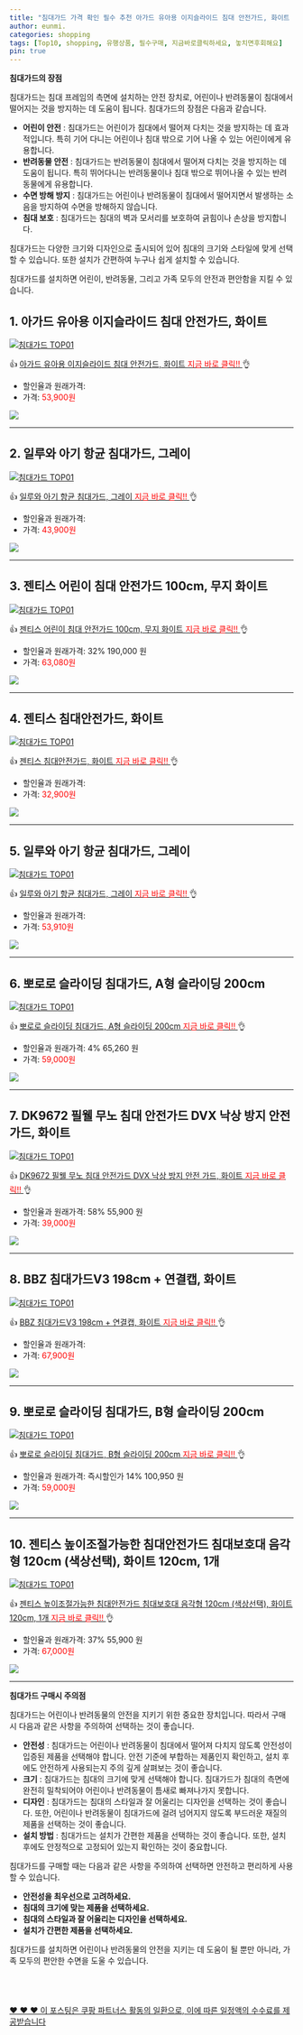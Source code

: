 ```yaml
---
title: "침대가드 가격 확인 필수 추천 아가드 유아용 이지슬라이드 침대 안전가드, 화이트 비교 장점 구매가이드"
author: eunmi.
categories: shopping
tags: [Top10, shopping, 유행상품, 필수구매, 지금바로클릭하세요, 놓치면후회해요]
pin: true
---
```

**침대가드의 장점**

침대가드는 침대 프레임의 측면에 설치하는 안전 장치로, 어린이나 반려동물이 침대에서 떨어지는 것을 방지하는 데 도움이 됩니다. 침대가드의 장점은 다음과 같습니다.

* **어린이 안전** : 침대가드는 어린이가 침대에서 떨어져 다치는 것을 방지하는 데 효과적입니다. 특히 기어 다니는 어린이나 침대 밖으로 기어 나올 수 있는 어린이에게 유용합니다.
* **반려동물 안전** : 침대가드는 반려동물이 침대에서 떨어져 다치는 것을 방지하는 데 도움이 됩니다. 특히 뛰어다니는 반려동물이나 침대 밖으로 뛰어나올 수 있는 반려동물에게 유용합니다.
* **수면 방해 방지** : 침대가드는 어린이나 반려동물이 침대에서 떨어지면서 발생하는 소음을 방지하여 수면을 방해하지 않습니다.
* **침대 보호** : 침대가드는 침대의 벽과 모서리를 보호하여 긁힘이나 손상을 방지합니다.

침대가드는 다양한 크기와 디자인으로 출시되어 있어 침대의 크기와 스타일에 맞게 선택할 수 있습니다. 또한 설치가 간편하여 누구나 쉽게 설치할 수 있습니다.

침대가드를 설치하면 어린이, 반려동물, 그리고 가족 모두의 안전과 편안함을 지킬 수 있습니다.

   

## 1. 아가드 유아용 이지슬라이드 침대 안전가드, 화이트

[![침대가드 TOP01](https://thumbnail7.coupangcdn.com/thumbnails/remote/230x230ex/image/rs_quotation_api/tci6qlyn/f08cc412c5c3482e9cfb2474fd5fb9da.jpg)](https://link.coupang.com/re/AFFSDP?lptag=AF3617701&subid=GithubCoopas&pageKey=7166621012&traceid=V0-153&itemId=18046319937&vendorItemId=85200535664)


👍 [아가드 유아용 이지슬라이드 침대 안전가드, 화이트 <font color=red> 지금 바로 클릭!! </font> ](https://link.coupang.com/re/AFFSDP?lptag=AF3617701&subid=GithubCoopas&pageKey=7166621012&traceid=V0-153&itemId=18046319937&vendorItemId=85200535664) 👌 


- 할인율과 원래가격: 
- 가격: <span style='color:red'>53,900원</span>

[![](/discount_price.png)](https://link.coupang.com/re/AFFSDP?lptag=AF3617701&subid=GithubCoopas&pageKey=7166621012&traceid=V0-153&itemId=18046319937&vendorItemId=85200535664)

---


   

## 2. 일루와 아기 항균 침대가드, 그레이

[![침대가드 TOP01](https://thumbnail9.coupangcdn.com/thumbnails/remote/230x230ex/image/vendor_inventory/324f/1945172aacc340a3cd8c750a9ee09faff1c6c1bc9563987a099b6b1f301e.jpg)](https://link.coupang.com/re/AFFSDP?lptag=AF3617701&subid=GithubCoopas&pageKey=7375656471&traceid=V0-153&itemId=19036109545&vendorItemId=86186998340)


👍 [일루와 아기 항균 침대가드, 그레이 <font color=red> 지금 바로 클릭!! </font> ](https://link.coupang.com/re/AFFSDP?lptag=AF3617701&subid=GithubCoopas&pageKey=7375656471&traceid=V0-153&itemId=19036109545&vendorItemId=86186998340) 👌 


- 할인율과 원래가격: 
- 가격: <span style='color:red'>43,900원</span>

[![](/discount_price.png)](https://link.coupang.com/re/AFFSDP?lptag=AF3617701&subid=GithubCoopas&pageKey=7375656471&traceid=V0-153&itemId=19036109545&vendorItemId=86186998340)

---


   

## 3. 젠티스 어린이 침대 안전가드 100cm, 무지 화이트

[![침대가드 TOP01](https://thumbnail9.coupangcdn.com/thumbnails/remote/230x230ex/image/rs_quotation_api/ycf2rbkv/3835b44cc97d40e5843336fbb53a34dd.jpg)](https://link.coupang.com/re/AFFSDP?lptag=AF3617701&subid=GithubCoopas&pageKey=7361031389&traceid=V0-153&itemId=18964972036&vendorItemId=86090772960)


👍 [젠티스 어린이 침대 안전가드 100cm, 무지 화이트 <font color=red> 지금 바로 클릭!! </font> ](https://link.coupang.com/re/AFFSDP?lptag=AF3617701&subid=GithubCoopas&pageKey=7361031389&traceid=V0-153&itemId=18964972036&vendorItemId=86090772960) 👌 


- 할인율과 원래가격: 32%  190,000   원
- 가격: <span style='color:red'>63,080원</span>

[![](/discount_price.png)](https://link.coupang.com/re/AFFSDP?lptag=AF3617701&subid=GithubCoopas&pageKey=7361031389&traceid=V0-153&itemId=18964972036&vendorItemId=86090772960)

---


   

## 4. 젠티스 침대안전가드, 화이트

[![침대가드 TOP01](https://thumbnail8.coupangcdn.com/thumbnails/remote/230x230ex/image/vendor_inventory/c2ac/73aa84b705f096b1e4c1e2b5dc900d31c16f9cc89e9316f80ccea9dace0d.jpg)](https://link.coupang.com/re/AFFSDP?lptag=AF3617701&subid=GithubCoopas&pageKey=30300950&traceid=V0-153&itemId=115399462&vendorItemId=3006379890)


👍 [젠티스 침대안전가드, 화이트 <font color=red> 지금 바로 클릭!! </font> ](https://link.coupang.com/re/AFFSDP?lptag=AF3617701&subid=GithubCoopas&pageKey=30300950&traceid=V0-153&itemId=115399462&vendorItemId=3006379890) 👌 


- 할인율과 원래가격: 
- 가격: <span style='color:red'>32,900원</span>

[![](/discount_price.png)](https://link.coupang.com/re/AFFSDP?lptag=AF3617701&subid=GithubCoopas&pageKey=30300950&traceid=V0-153&itemId=115399462&vendorItemId=3006379890)

---


   

## 5. 일루와 아기 항균 침대가드, 그레이

[![침대가드 TOP01](https://thumbnail8.coupangcdn.com/thumbnails/remote/230x230ex/image/vendor_inventory/7e04/104cf29c6998b87cf4b40c7a1692a2a5db7d553a59b5a5934af9b9aa34e1.jpg)](https://link.coupang.com/re/AFFSDP?lptag=AF3617701&subid=GithubCoopas&pageKey=7375656471&traceid=V0-153&itemId=19036109536&vendorItemId=86160030910)


👍 [일루와 아기 항균 침대가드, 그레이 <font color=red> 지금 바로 클릭!! </font> ](https://link.coupang.com/re/AFFSDP?lptag=AF3617701&subid=GithubCoopas&pageKey=7375656471&traceid=V0-153&itemId=19036109536&vendorItemId=86160030910) 👌 


- 할인율과 원래가격: 
- 가격: <span style='color:red'>53,910원</span>

[![](/discount_price.png)](https://link.coupang.com/re/AFFSDP?lptag=AF3617701&subid=GithubCoopas&pageKey=7375656471&traceid=V0-153&itemId=19036109536&vendorItemId=86160030910)

---


   

## 6. 뽀로로 슬라이딩 침대가드, A형 슬라이딩 200cm

[![침대가드 TOP01](https://thumbnail9.coupangcdn.com/thumbnails/remote/230x230ex/image/vendor_inventory/a4a5/5c873925e1841f467a2860c247482af26e0c81042dcf93b181b23512fb02.jpg)](https://link.coupang.com/re/AFFSDP?lptag=AF3617701&subid=GithubCoopas&pageKey=6524359232&traceid=V0-153&itemId=17917815583&vendorItemId=81710955561)


👍 [뽀로로 슬라이딩 침대가드, A형 슬라이딩 200cm <font color=red> 지금 바로 클릭!! </font> ](https://link.coupang.com/re/AFFSDP?lptag=AF3617701&subid=GithubCoopas&pageKey=6524359232&traceid=V0-153&itemId=17917815583&vendorItemId=81710955561) 👌 


- 할인율과 원래가격: 4%  65,260   원
- 가격: <span style='color:red'>59,000원</span>

[![](/discount_price.png)](https://link.coupang.com/re/AFFSDP?lptag=AF3617701&subid=GithubCoopas&pageKey=6524359232&traceid=V0-153&itemId=17917815583&vendorItemId=81710955561)

---


   

## 7. DK9672 필웰 무노 침대 안전가드 DVX 낙상 방지 안전 가드, 화이트

[![침대가드 TOP01](https://thumbnail9.coupangcdn.com/thumbnails/remote/230x230ex/image/vendor_inventory/af68/c99d95db93c34f5bb6eb74c3954d7ca24961bc7b7dfdda3b833854b51702.jpg)](https://link.coupang.com/re/AFFSDP?lptag=AF3617701&subid=GithubCoopas&pageKey=7373310420&traceid=V0-153&itemId=19025145541&vendorItemId=78633913122)


👍 [DK9672 필웰 무노 침대 안전가드 DVX 낙상 방지 안전 가드, 화이트 <font color=red> 지금 바로 클릭!! </font> ](https://link.coupang.com/re/AFFSDP?lptag=AF3617701&subid=GithubCoopas&pageKey=7373310420&traceid=V0-153&itemId=19025145541&vendorItemId=78633913122) 👌 


- 할인율과 원래가격: 58%  55,900   원
- 가격: <span style='color:red'>39,000원</span>

[![](/discount_price.png)](https://link.coupang.com/re/AFFSDP?lptag=AF3617701&subid=GithubCoopas&pageKey=7373310420&traceid=V0-153&itemId=19025145541&vendorItemId=78633913122)

---


   

## 8. BBZ 침대가드V3 198cm + 연결캡, 화이트

[![침대가드 TOP01](https://thumbnail7.coupangcdn.com/thumbnails/remote/230x230ex/image/retail/images/4438260470699071-2c2f0211-64f3-4fc3-ab7d-32336e58ef09.jpg)](https://link.coupang.com/re/AFFSDP?lptag=AF3617701&subid=GithubCoopas&pageKey=6108068266&traceid=V0-153&itemId=11493600716&vendorItemId=78768871453)


👍 [BBZ 침대가드V3 198cm + 연결캡, 화이트 <font color=red> 지금 바로 클릭!! </font> ](https://link.coupang.com/re/AFFSDP?lptag=AF3617701&subid=GithubCoopas&pageKey=6108068266&traceid=V0-153&itemId=11493600716&vendorItemId=78768871453) 👌 


- 할인율과 원래가격: 
- 가격: <span style='color:red'>67,900원</span>

[![](/discount_price.png)](https://link.coupang.com/re/AFFSDP?lptag=AF3617701&subid=GithubCoopas&pageKey=6108068266&traceid=V0-153&itemId=11493600716&vendorItemId=78768871453)

---


   

## 9. 뽀로로 슬라이딩 침대가드, B형 슬라이딩 200cm

[![침대가드 TOP01](https://thumbnail8.coupangcdn.com/thumbnails/remote/230x230ex/image/vendor_inventory/d857/9a676fc7d8662480c8deb09c96b33f7d8a7347fc66537242a6a1b70bda4f.jpg)](https://link.coupang.com/re/AFFSDP?lptag=AF3617701&subid=GithubCoopas&pageKey=6524359232&traceid=V0-153&itemId=17917815582&vendorItemId=81710955532)


👍 [뽀로로 슬라이딩 침대가드, B형 슬라이딩 200cm <font color=red> 지금 바로 클릭!! </font> ](https://link.coupang.com/re/AFFSDP?lptag=AF3617701&subid=GithubCoopas&pageKey=6524359232&traceid=V0-153&itemId=17917815582&vendorItemId=81710955532) 👌 


- 할인율과 원래가격: 즉시할인가 14%  100,950   원
- 가격: <span style='color:red'>59,000원</span>

[![](/discount_price.png)](https://link.coupang.com/re/AFFSDP?lptag=AF3617701&subid=GithubCoopas&pageKey=6524359232&traceid=V0-153&itemId=17917815582&vendorItemId=81710955532)

---


   

## 10. 젠티스 높이조절가능한 침대안전가드 침대보호대 음각형 120cm (색상선택), 화이트 120cm, 1개

[![침대가드 TOP01](https://thumbnail8.coupangcdn.com/thumbnails/remote/230x230ex/image/vendor_inventory/51d5/4984dbf3eea7b589ae967575b316022abcc4f83fb462772bf15fde9bf38a.jpg)](https://link.coupang.com/re/AFFSDP?lptag=AF3617701&subid=GithubCoopas&pageKey=7400057685&traceid=V0-153&itemId=19151748349&vendorItemId=3006380195)


👍 [젠티스 높이조절가능한 침대안전가드 침대보호대 음각형 120cm (색상선택), 화이트 120cm, 1개 <font color=red> 지금 바로 클릭!! </font> ](https://link.coupang.com/re/AFFSDP?lptag=AF3617701&subid=GithubCoopas&pageKey=7400057685&traceid=V0-153&itemId=19151748349&vendorItemId=3006380195) 👌 


- 할인율과 원래가격: 37%  55,900   원
- 가격: <span style='color:red'>67,000원</span>

[![](/discount_price.png)](https://link.coupang.com/re/AFFSDP?lptag=AF3617701&subid=GithubCoopas&pageKey=7400057685&traceid=V0-153&itemId=19151748349&vendorItemId=3006380195)

---
**침대가드 구매시 주의점**

침대가드는 어린이나 반려동물의 안전을 지키기 위한 중요한 장치입니다. 따라서 구매 시 다음과 같은 사항을 주의하여 선택하는 것이 좋습니다.

* **안전성** : 침대가드는 어린이나 반려동물이 침대에서 떨어져 다치지 않도록 안전성이 입증된 제품을 선택해야 합니다. 안전 기준에 부합하는 제품인지 확인하고, 설치 후에도 안전하게 사용되는지 주의 깊게 살펴보는 것이 좋습니다.
* **크기** : 침대가드는 침대의 크기에 맞게 선택해야 합니다. 침대가드가 침대의 측면에 완전히 밀착되어야 어린이나 반려동물이 틈새로 빠져나가지 못합니다.
* **디자인** : 침대가드는 침대의 스타일과 잘 어울리는 디자인을 선택하는 것이 좋습니다. 또한, 어린이나 반려동물이 침대가드에 걸려 넘어지지 않도록 부드러운 재질의 제품을 선택하는 것이 좋습니다.
* **설치 방법** : 침대가드는 설치가 간편한 제품을 선택하는 것이 좋습니다. 또한, 설치 후에도 안정적으로 고정되어 있는지 확인하는 것이 중요합니다.

침대가드를 구매할 때는 다음과 같은 사항을 주의하여 선택하면 안전하고 편리하게 사용할 수 있습니다.

* **안전성을 최우선으로 고려하세요.**
* **침대의 크기에 맞는 제품을 선택하세요.**
* **침대의 스타일과 잘 어울리는 디자인을 선택하세요.**
* **설치가 간편한 제품을 선택하세요.**

침대가드를 설치하면 어린이나 반려동물의 안전을 지키는 데 도움이 될 뿐만 아니라, 가족 모두의 편안한 수면을 도울 수 있습니다.<br><br><br><br><br> [ ❤ ❤ ❤ 이 포스팅은 쿠팡 파트너스 활동의 일환으로, 이에 따른 일정액의 수수료를 제공받습니다](https://link.coupang.com/a/bcEFyh)